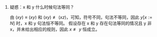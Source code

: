 1. 疑惑：x 和 y 什么时候句法等同？

    由 $(x y) \equiv (x y)$ 和 $(x y) \not \equiv{(x z)}$，可知，符号不同，句法不等同，因此 $y[x:=N]$ 时，x 和 y 句法恒不等同。
    假设存在 x 和 y 存在句法等同的情况且 y 非 x，并未给出相应的规则，因此 $x \not \equiv{y}$ 恒成立。
